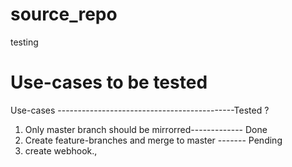 # source_repo
testing
# Use-cases to be tested
Use-cases --------------------------------------------Tested ?
1. Only master branch should be mirrorred-------------  Done
2. Create feature-branches and merge to master -------  Pending
3. create webhook.,